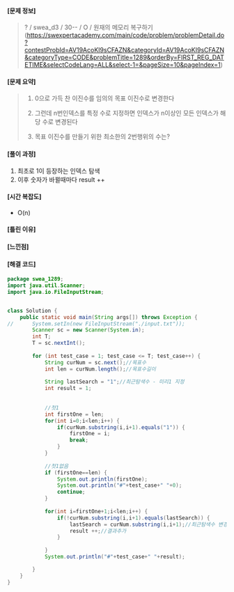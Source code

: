 #### [문제 정보]
>  ? / swea_d3 / 30-- / O / 원재의 메모리 복구하기(https://swexpertacademy.com/main/code/problem/problemDetail.do?contestProbId=AV19AcoKI9sCFAZN&categoryId=AV19AcoKI9sCFAZN&categoryType=CODE&problemTitle=1289&orderBy=FIRST_REG_DATETIME&selectCodeLang=ALL&select-1=&pageSize=10&pageIndex=1)

#### [문제 요약]

> 1. 0으로 가득 찬 이진수를 임의의 목표 이진수로 변경한다
>
> 2. 그런데 n번인덱스를 특정 수로 지정하면 인덱스가 n이상인 모든 인덱스가 해당 수로 변경된다
> 3. 목표 이진수를 만들기 위한 최소한의 2번행위의 수는?

#### [풀이 과정]

1. 최초로 1이 등장하는 인덱스 탐색
2. 이후 숫자가 바뀔때마다 result ++

#### [시간 복잡도]

- O(n)

#### [틀린 이유]

#### [느낀점]
#### [해결 코드]
```java
package swea_1289;
import java.util.Scanner;
import java.io.FileInputStream;


class Solution {
	public static void main(String args[]) throws Exception {
//		System.setIn(new FileInputStream("./input.txt"));
		Scanner sc = new Scanner(System.in);
		int T;
		T = sc.nextInt();
		
		for (int test_case = 1; test_case <= T; test_case++) {
			String curNum = sc.next();//목표수
			int len = curNum.length();//목표수길이
			
			String lastSearch = "1";//최근탐색수 - 미리1 지정
			int result = 1;
			
			
			//첫1
			int firstOne = len;
			for(int i=0;i<len;i++) {
				if(curNum.substring(i,i+1).equals("1")) { 
					firstOne = i; 
					break;
				}
			}
			
			//첫1없음
			if (firstOne==len) {
				System.out.println(firstOne);
				System.out.println("#"+test_case+" "+0);
				continue;
			}
			
			for(int i=firstOne+1;i<len;i++) {
				if(!curNum.substring(i,i+1).equals(lastSearch)) {
					lastSearch = curNum.substring(i,i+1);//최근탐색수 변경
					result ++;//결과추가
				}
				
			}
			System.out.println("#"+test_case+" "+result);

		}
	}
}
```